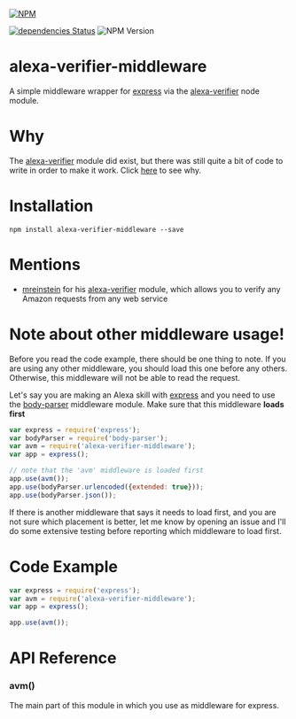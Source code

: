 [![NPM](https://nodei.co/npm/alexa-verifier-middleware.png)](https://www.npmjs.com/package/alexa-verifier-middleware/)

[![dependencies Status](https://david-dm.org/tejashah88/alexa-verifier-middleware/status.svg)](https://david-dm.org/tejashah88/alexa-verifier-middleware)
![NPM Version](https://img.shields.io/npm/v/alexa-verifier-middleware.svg)

# alexa-verifier-middleware
A simple middleware wrapper for [express](https://www.npmjs.com/package/express) via the [alexa-verifier](https://www.npmjs.com/package/alexa-verifier) node module.

# Why
The [alexa-verifier](https://www.npmjs.com/package/alexa-verifier) module did exist, but there was still quite a bit of code to write in order to make it work. Click [here](https://www.npmjs.com/package/alexa-verifier#express-example-usage) to see why.

# Installation

```
npm install alexa-verifier-middleware --save
```

# Mentions
* [mreinstein](https://github.com/mreinstein) for his [alexa-verifier](https://github.com/mreinstein/alexa-verifier) module, which allows you to verify any Amazon requests from any web service

# Note about other middleware usage!
Before you read the code example, there should be one thing to note. If you are using any other middleware, you should load this one before any others. Otherwise, this middleware will not be able to read the request.

Let's say you are making an Alexa skill with [express](https://www.npmjs.com/package/express) and you need to use the [body-parser](https://www.npmjs.com/package/body-parser) middleware module. Make sure that this middleware **loads first**
```javascript
var express = require('express');
var bodyParser = require('body-parser');
var avm = require('alexa-verifier-middleware');
var app = express();

// note that the 'avm' middleware is loaded first
app.use(avm());
app.use(bodyParser.urlencoded({extended: true}));
app.use(bodyParser.json());
```

If there is another middleware that says it needs to load first, and you are not sure which placement is better, let me know by opening an issue and I'll do some extensive testing before reporting which middleware to load first.

# Code Example

```javascript
var express = require('express');
var avm = require('alexa-verifier-middleware');
var app = express();

app.use(avm());
```

# API Reference
### avm()
The main part of this module in which you use as middleware for express.
